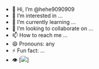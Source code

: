 - 👋 Hi, I’m @hehe9090909
- 👀 I’m interested in ...
- 🌱 I’m currently learning ...
- 💞️ I’m looking to collaborate on ...
- 📫 How to reach me ...
- 😄 Pronouns: any
- ⚡ Fun fact: ...
- 👁️ [![](https://komarev.com/ghpvc/?username=hehe9090909)]
<!---
hehe9090909/hehe9090909 is a ✨ special ✨ repository because its `README.md` (this file) appears on your GitHub profile.
You can click the Preview link to take a look at your changes.
--->
